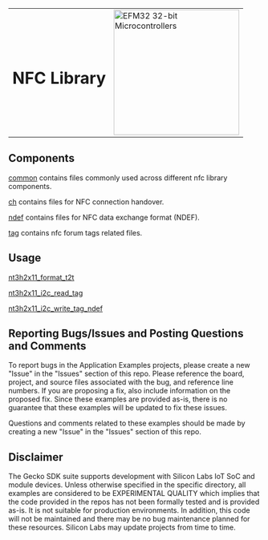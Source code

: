 <table border="0" width="1500">
  <tr>
    <td align="left" valign="middle">
    <h1> NFC Library </h1>
  </td>
  <td align="left" valign="middle">
    <a href="https://www.silabs.com/products/wireless">
      <img src="http://pages.silabs.com/rs/634-SLU-379/images/WGX-transparent.png"  title="Silicon Labs Gecko and Wireless Gecko MCUs" alt="EFM32 32-bit Microcontrollers" width="250"/>
    </a>
  </td>
  </tr>
</table>

## Components

[common](common) contains files commonly used across different nfc library components.

[ch](ch) contains files for NFC connection handover.

[ndef](ndef) contains files for NFC data exchange format (NDEF). 

[tag](tag) contains nfc forum tags related files.

## Usage

[nt3h2x11_format_t2t](../examples/nt3h2x11_format_t2t)

[nt3h2x11_i2c_read_tag](../examples/nt3h2x11_i2c_read_tag)

[nt3h2x11_i2c_write_tag_ndef](../examples/nt3h2x11_i2c_write_tag_ndef)

## Reporting Bugs/Issues and Posting Questions and Comments

To report bugs in the Application Examples projects, please create a new "Issue" in the "Issues" section of this repo. Please reference the board, project, and source files associated with the bug, and reference line numbers. If you are proposing a fix, also include information on the proposed fix. Since these examples are provided as-is, there is no guarantee that these examples will be updated to fix these issues.

Questions and comments related to these examples should be made by creating a new "Issue" in the "Issues" section of this repo.

## Disclaimer

The Gecko SDK suite supports development with Silicon Labs IoT SoC and module devices. Unless otherwise specified in the specific directory, all examples are considered to be EXPERIMENTAL QUALITY which implies that the code provided in the repos has not been formally tested and is provided as-is.  It is not suitable for production environments.  In addition, this code will not be maintained and there may be no bug maintenance planned for these resources. Silicon Labs may update projects from time to time.
